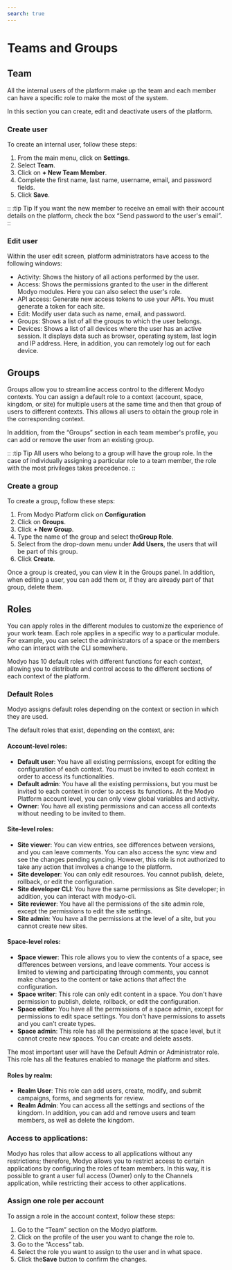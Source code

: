 ```yaml
---
search: true
---
```


# Teams and Groups

## Team

All the internal users of the platform make up the team and each member can have a specific role to make the most of the system. 

In this section you can create, edit and deactivate users of the platform.

### Create user

To create an internal user, follow these steps:

1. From the main menu, click on **Settings**.
1. Select **Team**.
1. Click on **+ New Team Member**.
1. Complete the first name, last name, username, email, and password fields.
1. Click **Save**.

:: :tip Tip
If you want the new member to receive an email with their account details on the platform, check the box “Send password to the user's email”.
::

### Edit user

Within the user edit screen, platform administrators have access to the following windows:

- Activity: Shows the history of all actions performed by the user.
- Access: Shows the permissions granted to the user in the different Modyo modules. Here you can also select the user's role.
- API access: Generate new access tokens to use your APIs. You must generate a token for each site.
- Edit: Modify user data such as name, email, and password.
- Groups: Shows a list of all the groups to which the user belongs.
- Devices: Shows a list of all devices where the user has an active session. It displays data such as browser, operating system, last login and IP address. Here, in addition, you can remotely log out for each device.

## Groups

Groups allow you to streamline access control to the different Modyo contexts. You can assign a default role to a context (account, space, kingdom, or site) for multiple users at the same time and then that group of users to different contexts. This allows all users to obtain the group role in the corresponding context.

In addition, from the “Groups” section in each team member's profile, you can add or remove the user from an existing group.

:: :tip Tip
All users who belong to a group will have the group role. In the case of individually assigning a particular role to a team member, the role with the most privileges takes precedence.
::

### Create a group

To create a group, follow these steps:

1. From Modyo Platform click on **Configuration** 
1. Click on **Groups**. 
1. Click **+ New Group**.
1. Type the name of the group and select the**Group Role**.
1. Select from the drop-down menu under **Add Users**, the users that will be part of this group.
1. Click **Create**.

Once a group is created, you can view it in the Groups panel. In addition, when editing a user, you can add them or, if they are already part of that group, delete them. 


## Roles

You can apply roles in the different modules to customize the experience of your work team. Each role applies in a specific way to a particular module. For example, you can select the administrators of a space or the members who can interact with the CLI somewhere.

Modyo has 10 default roles with different functions for each context, allowing you to distribute and control access to the different sections of each context of the platform.

### Default Roles

Modyo assigns default roles depending on the context or section in which they are used.

The default roles that exist, depending on the context, are:

#### Account-level roles:

- **Default user**: You have all existing permissions, except for editing the configuration of each context. You must be invited to each context in order to access its functionalities.
- **Default admin**: You have all the existing permissions, but you must be invited to each context in order to access its functions. At the Modyo Platform account level, you can only view global variables and activity.
- **Owner**: You have all existing permissions and can access all contexts without needing to be invited to them.

#### Site-level roles:

- **Site viewer**: You can view entries, see differences between versions, and you can leave comments. You can also access the sync view and see the changes pending syncing. However, this role is not authorized to take any action that involves a change to the platform. 
- **Site developer**: You can only edit resources. You cannot publish, delete, rollback, or edit the configuration.
- **Site developer CLI**: You have the same permissions as Site developer; in addition, you can interact with modyo-cli.
- **Site reviewer**: You have all the permissions of the site admin role, except the permissions to edit the site settings.
- **Site admin**: You have all the permissions at the level of a site, but you cannot create new sites.

#### Space-level roles:

- **Space viewer**: This role allows you to view the contents of a space, see differences between versions, and leave comments. Your access is limited to viewing and participating through comments, you cannot make changes to the content or take actions that affect the configuration.
- **Space writer**: This role can only edit content in a space. You don't have permission to publish, delete, rollback, or edit the configuration.
- **Space editor**: You have all the permissions of a space admin, except for permissions to edit space settings. You don't have permissions to assets and you can't create types.
- **Space admin**: This role has all the permissions at the space level, but it cannot create new spaces. You can create and delete assets.

The most important user will have the Default Admin or Administrator role. This role has all the features enabled to manage the platform and sites.

#### Roles by realm:

- **Realm User**: This role can add users, create, modify, and submit campaigns, forms, and segments for review.
- **Realm Admin**: You can access all the settings and sections of the kingdom. In addition, you can add and remove users and team members, as well as delete the kingdom.

### Access to applications:
Modyo has roles that allow access to all applications without any restrictions; therefore, Modyo allows you to restrict access to certain applications by configuring the roles of team members. In this way, it is possible to grant a user full access (Owner) only to the Channels application, while restricting their access to other applications.

### Assign one role per account

To assign a role in the account context, follow these steps: 

1. Go to the “Team” section on the Modyo platform.
2. Click on the profile of the user you want to change the role to.
3. Go to the “Access” tab.
4. Select the role you want to assign to the user and in what space.
5. Click the**Save** button to confirm the changes.  
